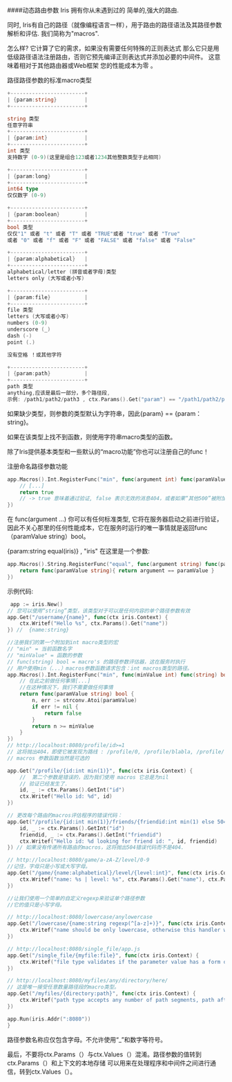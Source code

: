 ####动态路由参数
Iris 拥有你从未遇到过的 简单的,强大的路由.

同时, Iris有自己的路径（就像编程语言一样），用于路由的路径语法及其路径参数解析和评估. 我们简称为"macros".

怎么样? 它计算了它的需求，如果没有需要任何特殊的正则表达式 那么它只是用低级路径语法注册路由，否则它预先编译正则表达式并添加必要的中间件。
这意味着相对于其他路由器或Web框架 您的性能成本为零 。

路径路径参数的标准macro类型
```go
+------------------------+
| {param:string}         |
+------------------------+

string 类型
任意字符串
+------------------------+
| {param:int}            |
+------------------------+
int 类型
支持数字 (0-9)(这里是组合123或者1234其他整数类型于此相同)

+------------------------+
| {param:long}           |
+------------------------+
int64 type
仅仅数字 (0-9)

+------------------------+
| {param:boolean}        |
+------------------------+
bool 类型
仅仅"1" 或者 "t" 或者 "T" 或者 "TRUE"或者 "true" 或者 "True"
或者 "0" 或者 "f" 或者 "F" 或者 "FALSE" 或者 "false" 或者 "False"

+------------------------+
| {param:alphabetical}   |
+------------------------+
alphabetical/letter (拼音或者字母)类型
letters only (大写或者小写)

+------------------------+
| {param:file}           |
+------------------------+
file 类型
letters (大写或者小写)
numbers (0-9)
underscore (_)
dash (-)
point (.)

没有空格 ！或其他字符

+------------------------+
| {param:path}           |
+------------------------+
path 类型
anything,应该是最后一部分，多个路径段,
示例: /path1/path2/path3 , ctx.Params().Get("param") == "/path1/path2/path3"
```

如果缺少类型，则参数的类型默认为字符串，因此{param} == {param：string}。

如果在该类型上找不到函数，则使用字符串macro类型的函数。

除了Iris提供基本类型和一些默认的“macro功能”你也可以注册自己的func！

注册命名路径参数功能
```go
app.Macros().Int.RegisterFunc("min", func(argument int) func(paramValue string) bool {
    // [...]
    return true 
    // -> true 意味着通过验证, false 表示无效的消息404，或者如果“其他500”被附加到macors语法，则内部服务器错误.
})
```
在 func(argument ...) 你可以有任何标准类型, 它将在服务器启动之前进行验证，因此不关心那里的任何性能成本，它在服务时运行的唯一事情就是返回func（paramValue string）bool。

{param:string equal(iris)} , "iris" 在这里是一个参数:
```go
app.Macros().String.RegisterFunc("equal", func(argument string) func(paramValue string) bool {
    return func(paramValue string){ return argument == paramValue }
})
```
示例代码:
```go
 app := iris.New()
// 您可以使用“string”类型，该类型对于可以是任何内容的单个路径参数有效
app.Get("/username/{name}", func(ctx iris.Context) {
    ctx.Writef("Hello %s", ctx.Params().Get("name"))
}) //  {name:string}

//注册我们的第一个附加到int macro类型的宏
// "min" = 当前函数名字
// "minValue" = 函数的参数
// func(string) bool = macro's 的路径参数评估器，这在服务时执行
// 用户使用min（...）macros参数函数请求包含：int macros类型的路径。
app.Macros().Int.RegisterFunc("min", func(minValue int) func(string) bool {
    // 在此之前做任何事情[...]
    //在这种情况下，我们不需要做任何事情
    return func(paramValue string) bool {
        n, err := strconv.Atoi(paramValue)
        if err != nil {
            return false
        }
        return n >= minValue
    }
})
// http://localhost:8080/profile/id>=1
// 这将抛出404，即使它被发现为路线 : /profile/0, /profile/blabla, /profile/-1
// macros 参数函数当然是可选的

app.Get("/profile/{id:int min(1)}", func(ctx iris.Context) {
    //  第二个参数是错误的，因为我们使用 macros 它总是为nil
    // 验证已经发生了.
    id, _ := ctx.Params().GetInt("id")
    ctx.Writef("Hello id: %d", id)
})

// 更改每个路由的macros评估程序的错误代码：
app.Get("/profile/{id:int min(1)}/friends/{friendid:int min(1) else 504}", func(ctx iris.Context) {
    id, _ := ctx.Params().GetInt("id")
    friendid, _ := ctx.Params().GetInt("friendid")
    ctx.Writef("Hello id: %d looking for friend id: ", id, friendid)
}) // 如果没有传递所有路由的macros，这将抛出504错误代码而不是404.

// http://localhost:8080/game/a-zA-Z/level/0-9
//记住，字母只是小写或大写字母。
app.Get("/game/{name:alphabetical}/level/{level:int}", func(ctx iris.Context) {
    ctx.Writef("name: %s | level: %s", ctx.Params().Get("name"), ctx.Params().Get("level"))
})

//让我们使用一个简单的自定义regexp来验证单个路径参数
//它的值只是小写字母。

// http://localhost:8080/lowercase/anylowercase
app.Get("/lowercase/{name:string regexp(^[a-z]+)}", func(ctx iris.Context) {
    ctx.Writef("name should be only lowercase, otherwise this handler will never executed: %s", ctx.Params().Get("name"))
})

// http://localhost:8080/single_file/app.js
app.Get("/single_file/{myfile:file}", func(ctx iris.Context) {
    ctx.Writef("file type validates if the parameter value has a form of a file name, got: %s", ctx.Params().Get("myfile"))
})

// http://localhost:8080/myfiles/any/directory/here/
// 这是唯一接受任意数量路径段的macro类型。
app.Get("/myfiles/{directory:path}", func(ctx iris.Context) {
    ctx.Writef("path type accepts any number of path segments, path after /myfiles/ is: %s", ctx.Params().Get("directory"))
})

app.Run(iris.Addr(":8080"))
}
```

路径参数名称应仅包含字母。不允许使用“_”和数字等符号。

最后，不要将ctx.Params（）与ctx.Values（）混淆。路径参数的值转到ctx.Params（）和上下文的本地存储 可以用来在处理程序和中间件之间进行通信，转到ctx.Values（）。